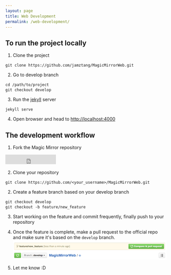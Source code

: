 ```yaml
---
layout: page
title: Web Development
permalink: /web-development/
---
```


## To run the project locally

1) Clone the project

```
git clone https://github.com/jamztang/MagicMirrorWeb.git
```

2) Go to develop branch

```
cd /path/to/project
git checkout develop
```

3) Run the [jekyll](http://jekyllrb.com) server

```
jekyll serve
```

4) Open browser and head to [http://localhost:4000](http://localhost:4000)


## The development workflow

1) Fork the Magic Mirror repository
<iframe src="https://ghbtns.com/github-btn.html?user=jamztang&repo=MagicMirrorWeb&type=fork&count=true&size=large" frameborder="0" scrolling="0" width="158px" height="30px"></iframe>


2) Clone your repository

```
git clone https://github.com/<your_username>/MagicMirrorWeb.git
```

2) Create a feature branch based on your develop branch

```
git checkout develop
git checkout -b feature/new_feature
```

3) Start working on the feature and commit frequently, finally push to your repository

4) Once the feature is complete, make a pull request to the official repo and make sure it's based on the `develop` branch.
![](/images/create_pull_request.png)

5) Let me know :D
